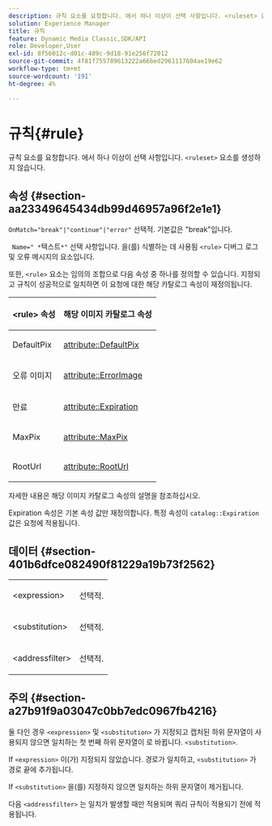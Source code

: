 ```yaml
---
description: 규칙 요소를 요청합니다. 에서 하나 이상이 선택 사항입니다. <ruleset> 요소를 생성하지 않습니다.
solution: Experience Manager
title: 규칙
feature: Dynamic Media Classic,SDK/API
role: Developer,User
exl-id: 8f56012c-d01c-489c-9d18-91e256f72012
source-git-commit: 4f81f755789613222a66bed2961117604ae19e62
workflow-type: tm+mt
source-wordcount: '191'
ht-degree: 4%

---
```


# 규칙{#rule}

규칙 요소를 요청합니다. 에서 하나 이상이 선택 사항입니다. `<ruleset>` 요소를 생성하지 않습니다.

## 속성 {#section-aa23349645434db99d46957a96f2e1e1}

`OnMatch="break"|"continue"|"error"` 선택적. 기본값은 &quot;break&quot;입니다.

` Name=" *`텍스트`*"` 선택 사항입니다. 을(를) 식별하는 데 사용됨 `<rule>` 디버그 로그 및 오류 메시지의 요소입니다.

또한, `<rule>` 요소는 임의의 조합으로 다음 속성 중 하나를 정의할 수 있습니다. 지정되고 규칙이 성공적으로 일치하면 이 요청에 대한 해당 카탈로그 속성이 재정의됩니다.

<table id="table_AFEFDE61C9ED40019C10D8FE5B16CA23"> 
 <thead> 
  <tr> 
   <th colname="col1" class="entry"> <p>&lt;rule&gt; 속성 </p> </th> 
   <th colname="col2" class="entry"> <p>해당 이미지 카탈로그 속성 </p> </th> 
  </tr> 
 </thead>
 <tbody> 
  <tr> 
   <td colname="col1"> <p> <span class="codeph"> DefaultPix </span> </p> </td> 
   <td colname="col2"> <p> <a href="../../../../../ir-api/material-cat/image-rendering-api-ref/c-ir-material-catalog/c-ir-attributes-reference/r-ir-defaultpix.md#reference-102c98f9b5d24d2aaaeb756653fb0e6f" type="reference" format="dita" scope="local"> attribute::DefaultPix </a> </p> </td> 
  </tr> 
  <tr> 
   <td colname="col1"> <p> <span class="codeph"> 오류 이미지 </span> </p> </td> 
   <td colname="col2"> <p> <a href="../../../../../ir-api/material-cat/image-rendering-api-ref/c-ir-material-catalog/c-ir-attributes-reference/r-ir-errorimage.md#reference-b58bdaba96074c52802ca8dc54bfe2f0" type="reference" format="dita" scope="local"> attribute::ErrorImage </a> </p> </td> 
  </tr> 
  <tr> 
   <td colname="col1"> <p> <span class="codeph"> 만료 </span> </p> </td> 
   <td colname="col2"> <p> <a href="../../../../../ir-api/material-cat/image-rendering-api-ref/c-ir-material-catalog/c-ir-attributes-reference/r-ir-expiration.md#reference-0f68ad8199c64bd4bc8d27dd78b7d996" type="reference" format="dita" scope="local"> attribute::Expiration </a> </p> </td> 
  </tr> 
  <tr> 
   <td colname="col1"> <p> <span class="codeph"> MaxPix </span> </p> </td> 
   <td colname="col2"> <p> <a href="../../../../../ir-api/material-cat/image-rendering-api-ref/c-ir-material-catalog/c-ir-attributes-reference/r-ir-maxpix.md#reference-569f186bbc2840a6bd3cffa8ff3e7657" type="reference" format="dita" scope="local"> attribute::MaxPix </a> </p> </td> 
  </tr> 
  <tr> 
   <td colname="col1"> <p> <span class="codeph"> RootUrl </span> </p> </td> 
   <td colname="col2"> <p> <a href="../../../../../ir-api/material-cat/image-rendering-api-ref/c-ir-material-catalog/c-ir-attributes-reference/r-ir-rooturl.md#reference-b8d706a573814802bd6794223cc78402" type="reference" format="dita" scope="local"> attribute::RootUrl </a> </p> </td> 
  </tr> 
 </tbody> 
</table>

자세한 내용은 해당 이미지 카탈로그 속성의 설명을 참조하십시오.

Expiration 속성은 기본 속성 값만 재정의합니다. 특정 속성이 `catalog::Expiration` 값은 요청에 적용됩니다.

## 데이터 {#section-401b6dfce082490f81229a19b73f2562}

<table id="simpletable_A7E17B52AF754687ACCFFBE747939331"> 
 <tr class="strow"> 
  <td class="stentry"> <p> <span class="codeph"> &lt;expression&gt; </span> </p> </td> 
  <td class="stentry"> <p>선택적. </p> </td> 
 </tr> 
 <tr class="strow"> 
  <td class="stentry"> <p> <span class="codeph"> &lt;substitution&gt; </span> </p> </td> 
  <td class="stentry"> <p>선택적. </p> </td> 
 </tr> 
 <tr class="strow"> 
  <td class="stentry"> <p> <span class="codeph"> &lt;addressfilter&gt; </span> </p> </td> 
  <td class="stentry"> <p>선택적. </p> </td> 
 </tr> 
</table>

## 주의 {#section-a27b91f9a03047c0bb7edc0967fb4216}

둘 다인 경우 `<expression>` 및 `<substitution>` 가 지정되고 캡처된 하위 문자열이 사용되지 않으면 일치하는 첫 번째 하위 문자열이 로 바뀝니다. `<substitution>`.

If `<expression>` 이(가) 지정되지 않았습니다. 경로가 일치하고, `<substitution>` 가 경로 끝에 추가됩니다.

If `<substitution>` 을(를) 지정하지 않으면 일치하는 하위 문자열이 제거됩니다.

다음 `<addressfilter>` 는 일치가 발생할 때만 적용되며 쿼리 규칙이 적용되기 전에 적용됩니다.

